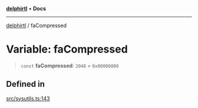 [**delphirtl**](../README.md) • **Docs**

***

[delphirtl](../globals.md) / faCompressed

# Variable: faCompressed

> `const` **faCompressed**: `2048` = `0x00000800`

## Defined in

[src/sysutils.ts:143](https://github.com/chuacw/delphirtl/blob/99d8c44e63124381b30b888cd4b51a7f5a9f03a2/src/sysutils.ts#L143)

